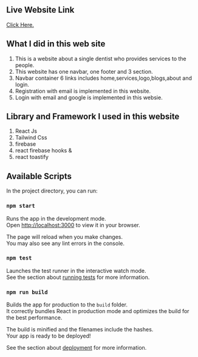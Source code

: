 ## Live Website Link

[Click Here.](https://independent-service-prov-2885e.web.app)

## What I did in this web site

1. This is a website about a single dentist who provides services to the people.
2. This website has one navbar, one footer and 3 section.
3. Navbar container 6 links includes home,services,logo,blogs,about and login.
4. Registration with email is implemented in this website.
5. Login with email and google is implemented in this websie.

## Library and Framework I used in this website

1. React Js
2. Tailwind Css
3. firebase
4. react firebase hooks &
5. react toastify

## Available Scripts

In the project directory, you can run:

### `npm start`

Runs the app in the development mode.\
Open [http://localhost:3000](http://localhost:3000) to view it in your browser.

The page will reload when you make changes.\
You may also see any lint errors in the console.

### `npm test`

Launches the test runner in the interactive watch mode.\
See the section about [running tests](https://facebook.github.io/create-react-app/docs/running-tests) for more information.

### `npm run build`

Builds the app for production to the `build` folder.\
It correctly bundles React in production mode and optimizes the build for the best performance.

The build is minified and the filenames include the hashes.\
Your app is ready to be deployed!

See the section about [deployment](https://facebook.github.io/create-react-app/docs/deployment) for more information.
